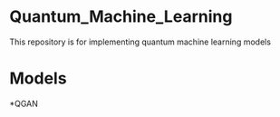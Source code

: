 # Quantum_Machine_Learning
This repository is for implementing quantum machine learning models

# Models
*QGAN
